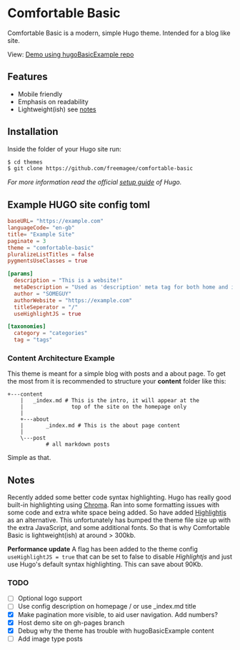 # Comfortable Basic

Comfortable Basic is a modern, simple Hugo theme. Intended for a blog like site.

View: [Demo using hugoBasicExample repo](https://freemagee.github.io/comfortable-basic/)

## Features

- Mobile friendly
- Emphasis on readability
- Lightweight(ish) see [notes](#notes)

## Installation

Inside the folder of your Hugo site run:

```bash
$ cd themes
$ git clone https://github.com/freemagee/comfortable-basic
```

*For more information read the official [setup guide](https://gohugo.io/overview/installing/) of Hugo.*

## Example HUGO site config toml

```toml
baseURL= "https://example.com"
languageCode= "en-gb"
title= "Example Site"
paginate = 3
theme = "comfortable-basic"
pluralizeListTitles = false
pygmentsUseClasses = true

[params]
  description = "This is a website!"
  metaDescription = "Used as 'description' meta tag for both home and index pages. If not set, 'description' will be used instead"
  author = "SOMEGUY"
  authorWebsite = "https://example.com"
  titleSeperator = "/"
  useHighlightJS = true

[taxonomies]
  category = "categories"
  tag = "tags"
```

### Content Architecture Example

This theme is meant for a simple blog with posts and a about page. To get the most from it is recommended to structure your **content** folder like this:

```
+---content
    |   _index.md # This is the intro, it will appear at the
    |               top of the site on the homepage only
    |
    +---about
    |       _index.md # This is the about page content
    |
    \---post
            # all markdown posts
```

Simple as that.

## Notes

Recently added some better code syntax highlighting. Hugo has really good built-in highlighting using [Chroma](https://gohugo.io/content-management/syntax-highlighting/). Ran into some formatting issues with some code and extra white space being added. So have added [Highlightjs](https://highlightjs.org/) as an alternative. This unfortunately has bumped the theme file size up with the extra JavaScript, and some additional fonts. So that is why Comfortable Basic is lightweight(ish) at around > 300kb.

**Performance update**
A flag has been added to the theme config `useHighlightJS = true` that can be set to false to disable *Highlightjs* and just use Hugo's default syntax highlighting. This can save about 90Kb.

### TODO

- [ ] Optional logo support
- [ ] Use config description on homepage / or use _index.md title
- [x] Make pagination more visible, to aid user navigation. Add numbers?
- [x] Host demo site on gh-pages branch
- [x] Debug why the theme has trouble with hugoBasicExample content
- [ ] Add image type posts
